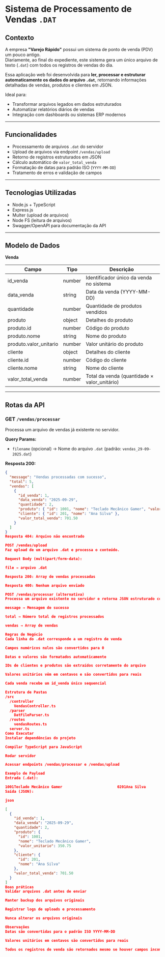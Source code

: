 # Sistema de Processamento de Vendas `.DAT`

## Contexto
A empresa **"Varejo Rápido"** possui um sistema de ponto de venda (PDV) um pouco antigo.  
Diariamente, ao final do expediente, este sistema gera um único arquivo de texto (`.dat`) com todos os registros de vendas do dia.

Essa aplicação web foi desenvolvida para **ler, processar e estruturar automaticamente os dados do arquivo `.dat`**, retornando informações detalhadas de vendas, produtos e clientes em JSON.

Ideal para:  
- Transformar arquivos legados em dados estruturados  
- Automatizar relatórios diários de vendas  
- Integração com dashboards ou sistemas ERP modernos

---

## Funcionalidades
- Processamento de arquivos `.dat` do servidor  
- Upload de arquivos via endpoint `/vendas/upload`  
- Retorno de registros estruturados em JSON  
- Cálculo automático de `valor_total_venda`  
- Formatação de datas para padrão ISO (`YYYY-MM-DD`)  
- Tratamento de erros e validação de campos  

---

## Tecnologias Utilizadas
- Node.js + TypeScript  
- Express.js  
- Multer (upload de arquivos)  
- Node FS (leitura de arquivos)  
- Swagger/OpenAPI para documentação da API  

---

## Modelo de Dados

**Venda**  

| Campo | Tipo | Descrição |
|-------|------|-----------|
| id_venda | number | Identificador único da venda no sistema |
| data_venda | string | Data da venda (YYYY-MM-DD) |
| quantidade | number | Quantidade de produtos vendidos |
| produto | object | Detalhes do produto |
| produto.id | number | Código do produto |
| produto.nome | string | Nome do produto |
| produto.valor_unitario | number | Valor unitário do produto |
| cliente | object | Detalhes do cliente |
| cliente.id | number | Código do cliente |
| cliente.nome | string | Nome do cliente |
| valor_total_venda | number | Total da venda (quantidade × valor_unitário) |

---

## Rotas da API

### GET `/vendas/processar`
Processa um arquivo de vendas já existente no servidor.  

**Query Params:**  
- `filename` (opcional) → Nome do arquivo `.dat` (padrão: `vendas_29-09-2025.dat`)  

**Resposta 200:**  

```json
{
  "message": "Vendas processadas com sucesso",
  "total": 5,
  "vendas": [
    {
      "id_venda": 1,
      "data_venda": "2025-09-29",
      "quantidade": 2,
      "produto": { "id": 1001, "nome": "Teclado Mecânico Gamer", "valor_unitario": 350.75 },
      "cliente": { "id": 201, "nome": "Ana Silva" },
      "valor_total_venda": 701.50
    }
  ]
}
Resposta 404: Arquivo não encontrado

POST /vendas/upload
Faz upload de um arquivo .dat e processa o conteúdo.

Request Body (multipart/form-data):

file → arquivo .dat

Resposta 200: Array de vendas processadas

Resposta 400: Nenhum arquivo enviado

POST /vendas/processar (alternativa)
Processa um arquivo existente no servidor e retorna JSON estruturado com:

message → Mensagem de sucesso

total → Número total de registros processados

vendas → Array de vendas

Regras de Negócio
Cada linha do .dat corresponde a um registro de venda

Campos numéricos nulos são convertidos para 0

Datas e valores são formatados automaticamente

IDs de clientes e produtos são extraídos corretamente do arquivo

Valores unitários vêm em centavos e são convertidos para reais

Cada venda recebe um id_venda único sequencial

Estrutura de Pastas
/src
  /controller
    VendasController.ts
  /parser
    DatFileParser.ts
  /routes
    vendasRoutes.ts
  server.ts
Como Executar
Instalar dependências do projeto

Compilar TypeScript para JavaScript

Rodar servidor

Acessar endpoints /vendas/processar e /vendas/upload

Exemplo de Payload
Entrada (.dat):

1001Teclado Mecânico Gamer                         0201Ana Silva                 0020000350DDMMYYYY
Saída (JSON):

json

[
  {
    "id_venda": 1,
    "data_venda": "2025-09-29",
    "quantidade": 2,
    "produto": {
      "id": 1001,
      "nome": "Teclado Mecânico Gamer",
      "valor_unitario": 350.75
    },
    "cliente": {
      "id": 201,
      "nome": "Ana Silva"
    },
    "valor_total_venda": 701.50
  }
]
Boas práticas
Validar arquivos .dat antes de enviar

Manter backup dos arquivos originais

Registrar logs de uploads e processamento

Nunca alterar os arquivos originais

Observações
Datas são convertidas para o padrão ISO YYYY-MM-DD

Valores unitários em centavos são convertidos para reais

Todos os registros de venda são retornados mesmo se houver campos incompletos
